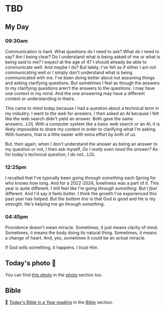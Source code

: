 # TBD

## My Day

### 09:30am

Communication is hard. What questions do I need to ask? What do I need to say? Am I being clear? Do I understand what is being asked of me or what is being said to me? I expect at the age of 47 I should already be able to communicate well. And maybe I do? But lately, I've felt as if either I am not communicating well or I simply don't understand what is being communicated with me. I've been doing better about not assuming things and asking clarifying questions. But sometimes I feel as though the answers to my clarifying questions aren't the answers to the questions. I may have one context in my mind. And the one answering may have a different context or understanding in theirs.

This came to mind today because I had a question about a technical term in my industry. I went to *the web* for answers. I then asked an AI because I felt like the web search didn't yield an answer. Both gave the same answers...LOL With a computer system like a basic web search or an AI, it is likely impossible to share my context in order to clarifying what I'm asking. With humans, that is a little easier with extra effort by both of us.

But, then again, when I don't understand the answer as being an answer to my question or not, I then ask myself, *Do I really even need the answer?* As for today's technical question, I do not...LOL

### 12:25pm

I recalled that I've typically been going *through something* each Spring for who knows how long. And for a 2022-2024, loneliness was a part of it. This year is quite different. I still feel like I'm going *through something*. But I *feel* different. And I'd say it feels *better*. I think the growth I've experienced this past year has helped. But the *bottom line* is that God is good and He is my strength. He's helping me go *through something*.

### 04:45pm

Providence doesn't mean miracle. Sometimes, it just means clarity of mind. Sometimes, it means the body doing its natural thing. Sometimes, it means a change of heart. And, yes, sometimes it could be an actual miracle.

If God wills something, it happens. I trust Him.



## Today's photo 📸

<!--@include: @/photos/photo-a-day/2025/04/08.md{3,}-->

You can find [this photo](/photos/photo-a-day/2025/04/08) in the [photo](/photos/) section too.

## Bible

📖 [Today's Bible in a Year reading](/bible/plans/bible-in-a-year/04/08) in the [Bible](/bible/) section.